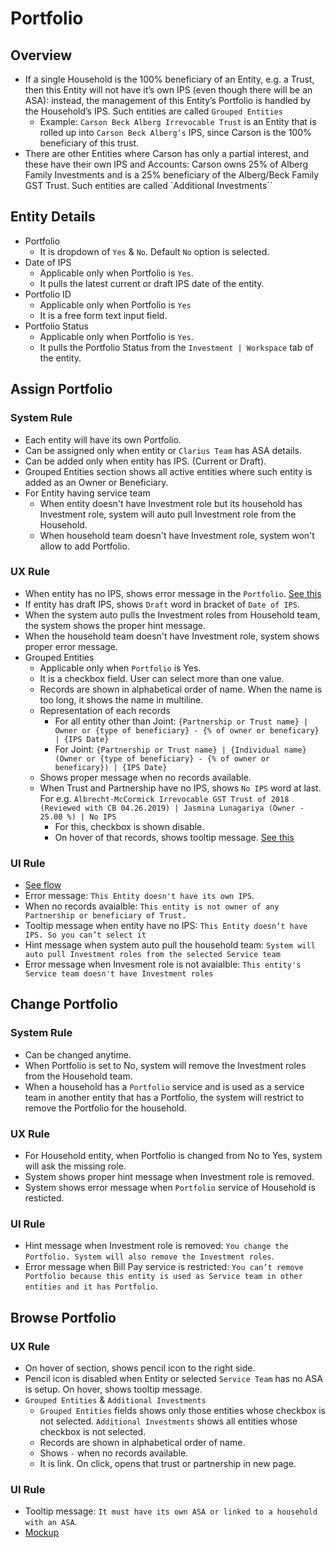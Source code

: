 # Portfolio
## Overview
- If a single Household is the 100% beneficiary of an Entity, e.g. a Trust, then this Entity will not have it’s own IPS (even though there will be an ASA): instead, the management of this Entity’s Portfolio is handled by the Household’s IPS. Such entities are called `Grouped Entities`
    - Example: `Carson Beck Alberg Irrevocable Trust` is an Entity that is rolled up into `Carson Beck Alberg’s` IPS, since Carson is the 100% beneficiary of this trust.
- There are other Entities where Carson has only a partial interest, and these have their own IPS and Accounts: Carson owns 25% of Alberg Family Investments and is a 25% beneficiary of the Alberg/Beck Family GST Trust. Such entities are called `Additional Investments``

## Entity Details
- Portfolio
    - It is dropdown of `Yes` & `No`. Default `No` option is selected.
- Date of IPS
    - Applicable only when Portfolio is `Yes`.
    - It pulls the latest current or draft IPS date of the entity. 
- Portfolio ID
    - Applicable only when Portfolio is `Yes`
    - It is a free form text input field.
- Portfolio Status
    - Applicable only when Portfolio is `Yes`.
    - It pulls the Portfolio Status from the `Investment | Workspace` tab of the entity.

## Assign Portfolio
### System Rule
- Each entity will have its own Portfolio.
- Can be assigned only when entity or `Clarius Team` has ASA details.
- Can be added only when entity has IPS. (Current or Draft).
- Grouped Entities section shows all active entities where such entity is added as an Owner or Beneficiary.
- For Entity having service team 
    - When entity doesn't have Investment role but its household has Investment role, system will auto pull Investment role from the Household.
    - When household team doesn't have Investment role, system won't allow to add Portfolio.

### UX Rule
- When entity has no IPS, shows error message in the `Portfolio`. [See this](52)
- If entity has draft IPS, shows `Draft` word in bracket of `Date of IPS`.
- When the system auto pulls the Investment roles from Household team, the system shows the proper hint message.
- When the household team doesn't have Investment role, system shows proper error message.
- Grouped Entities
    - Applicable only when `Portfolio` is Yes.
    - It is a checkbox field. User can select more than one value.
    - Records are shown in alphabetical order of name. When the name is too long, it shows the name in multiline.
    - Representation of each records
        - For all entity other than Joint: `{Partnership or Trust name} | Owner or {type of beneficiary} - {% of owner or beneficary} | {IPS Date}`
        - For Joint: `{Partnership or Trust name} | {Individual name} (Owner or {type of beneficiary} - {% of owner or beneficary}) | {IPS Date}`
    - Shows proper message when no records available.
    - When Trust and Partnership have no IPS, shows `No IPS` word at last. For e.g. `Albrecht-McCormick Irrevocable GST Trust of 2018 (Reviewed with CB 04.26.2019) | Jasmina Lunagariya (Owner - 25.00 %) | No IPS`
        - For this, checkbox is shown disable.
        - On hover of that records, shows tooltip message. [See this](https://drive.google.com/file/d/1HyGzAVT7ikIvIIHbavZmgRha-cJ8jJli/view?usp=sharing)

### UI Rule
- [See flow](https://drive.google.com/drive/u/0/folders/1nEvpRZkLGcpZLV5BzgXxf8qghUCGyFWg)
- Error message: `This Entity doesn't have its own IPS`. 
- When no records avaialble: `This entity is not owner of any Partnership or beneficiary of Trust.`
- Tooltip message when entity have no IPS: `This Entity doesn’t have IPS. So you can’t select it`
- Hint message when system auto pull the household team: `System will auto pull Investment roles from the selected Service team`
- Error message when Invesment role is not avaialble: `This entity's Service team doesn't have Investment roles`


## Change Portfolio
### System Rule
- Can be changed anytime.
- When Portfolio is set to No, system will remove the Investment roles from the Household team.
- When a household has a `Portfolio` service and is used as a service team in another entity that has a Portfolio, the system will restrict to remove the Portfolio for the household.

### UX Rule
- For Household entity, when Portfolio is changed from No to Yes, system will ask the missing role.
- System shows proper hint message when Investment role is removed.
- System shows error message when `Portfolio` service of Household is resticted.

### UI Rule
- Hint message when Investment role is removed: `You change the Portfolio. System will also remove the Investment roles`.
- Error message when Bill Pay service is restricted: `You can’t remove Portfolio because this entity is used as Service team in other entities and it has Portfolio`.


## Browse Portfolio
### UX Rule
- On hover of section, shows pencil icon to the right side.
- Pencil icon is disabled when Entity or selected `Service Team` has no ASA is setup. On hover, shows tooltip message.
- `Grouped Entities` & `Additional Investments`
    - `Grouped Entities` fields shows only those entities whose checkbox is not selected. `Additional Investments` shows all entities whose checkbox is not selected.
    - Records are shown in alphabetical order of name. 
    - Shows `-` when no records available.
    - It is link. On click, opens that trust or partnership in new page.

### UI Rule
- Tooltip message: `It must have its own ASA or linked to a household with an ASA`.
- [Mockup](https://drive.google.com/file/d/1BFQ6LjPAYsTojkgus_D42rrb3n1jWdmM/view?usp=sharing)